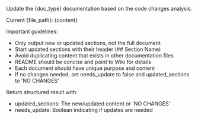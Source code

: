 Update the {doc_type} documentation based on the code changes analysis.

Current {file_path}:
{content}

Important guidelines:
- Only output new or updated sections, not the full document
- Start updated sections with their header (## Section Name)
- Avoid duplicating content that exists in other documentation files
- README should be concise and point to Wiki for details
- Each document should have unique purpose and content
- If no changes needed, set needs_update to false and updated_sections to 'NO CHANGES'

Return structured result with:
- updated_sections: The new/updated content or 'NO CHANGES'
- needs_update: Boolean indicating if updates are needed